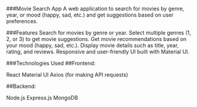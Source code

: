###Movie Search App
A web application to search for movies by genre, year, or mood (happy, sad, etc.) and get suggestions based on user preferences.

###Features
Search for movies by genre or year.
Select multiple genres (1, 2, or 3) to get movie suggestions.
Get movie recommendations based on your mood (happy, sad, etc.).
Display movie details such as title, year, rating, and reviews.
Responsive and user-friendly UI built with Material UI.

###Technologies Used
##Frontend:

React
Material UI
Axios (for making API requests)

##Backend:

Node.js
Express.js
MongoDB
